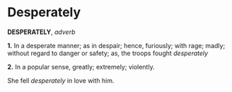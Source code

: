 # Desperately

**DESPERATELY**, _adverb_

**1.** In a desperate manner; as in despair; hence, furiously; with rage; madly; without regard to danger or safety; as, the troops fought _desperately_

**2.** In a popular sense, greatly; extremely; violently.

She fell _desperately_ in love with him.